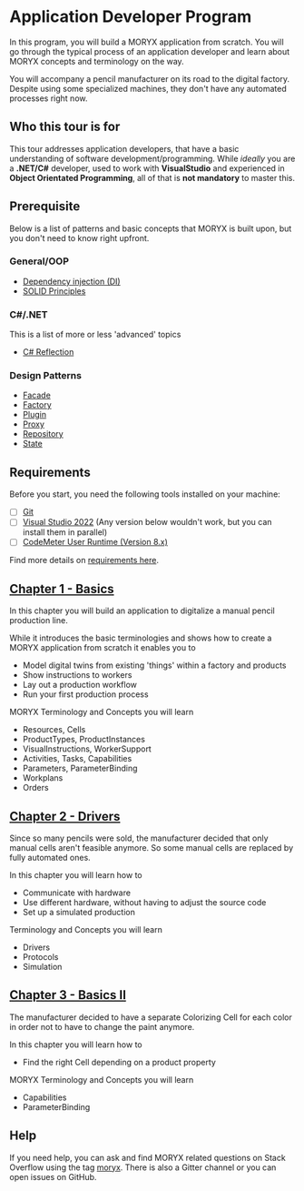 # Application Developer Program

In this program, you will build a MORYX application from scratch. You will go
through the typical process of an application developer and learn about MORYX
concepts and terminology on the way.

You will accompany a pencil manufacturer on its road to the digital factory. 
Despite using some specialized machines, they don't have any automated 
processes right now.


## Who this tour is for

This tour addresses application developers, that have a basic understanding of
software development/programming. While *ideally* you are a **.NET/C#** developer,
used to work with **VisualStudio** and experienced in **Object Orientated 
Programming**, all of that is **not mandatory** to master this.


## Prerequisite

Below is a list of patterns and basic concepts that MORYX is built upon, but you
don't need to know right upfront. 

### General/OOP

* [Dependency injection (DI)](https://en.wikipedia.org/wiki/Dependency_injection#:~:text=In%20software%20engineering%2C%20dependency%20injection,leading%20to%20loosely%20coupled%20programs.)
* [SOLID Principles](https://www.c-sharpcorner.com/UploadFile/damubetha/solid-principles-in-C-Sharp)

### C\#/.NET

This is a list of more or less 'advanced' topics

* [C# Reflection](https://learn.microsoft.com/en-us/dotnet/csharp/advanced-topics/reflection-and-attributes/)


### Design Patterns

* [Facade](https://en.wikipedia.org/wiki/Facade_pattern#:~:text=The%20facade%20pattern%20(also%20spelled,complex%20underlying%20or%20structural%20code.))
* [Factory](https://en.wikipedia.org/wiki/Factory_method_pattern#C#)
* [Plugin](https://de.wikipedia.org/wiki/Plugin_(Entwurfsmuster))
* [Proxy](https://en.wikipedia.org/wiki/Proxy_pattern)
* [Repository](https://de.wikipedia.org/wiki/Repository_(Entwurfsmuster))
* [State](https://en.wikipedia.org/wiki/State_pattern)


## Requirements

Before you start, you need the following tools installed on your machine:

* [ ] [Git](https://git-scm.com/)
* [ ] [Visual Studio 2022](https://visualstudio.microsoft.com/downloads/) (Any version below wouldn't work, but you can install them in parallel)
* [ ] [CodeMeter User Runtime (Version 8.x)](https://www.wibu.com/de/support/anwendersoftware/anwendersoftware.html)

Find more details on [requirements here](chapter-0-requirements.md).


## [Chapter 1 - Basics](chapter-1-basics.md)

In this chapter you will build an application to digitalize a manual pencil production line.

While it introduces the basic terminologies and shows how to create a MORYX 
application from scratch it enables you to

* Model digital twins from existing 'things' within a factory and products
* Show instructions to workers
* Lay out a production workflow
* Run your first production process


MORYX Terminology and Concepts you will learn

* Resources, Cells
* ProductTypes, ProductInstances​
* VisualInstructions, WorkerSupport
* Activities, Tasks, Capabilities
* Parameters, ParameterBinding
* Workplans
* Orders

## [Chapter 2 - Drivers](chapter-2-drivers.md)

Since so many pencils were sold, the manufacturer decided that only manual cells aren't feasible anymore. So some manual cells are replaced by fully automated ones. 

In this chapter you will learn how to
* Communicate with hardware 
* Use different hardware, without having to adjust the source code
* Set up a simulated production

Terminology and Concepts you will learn
  * Drivers
  * Protocols
  * Simulation


## [Chapter 3 - Basics II](chapter-3-basics-II.md)
The manufacturer decided to have a separate Colorizing Cell for each color in order not to have to change the paint anymore.

In this chapter you will learn how to

* Find the right Cell depending on a product property

MORYX Terminology and Concepts you will learn 
  * Capabilities
  * ParameterBinding

## Help
If you need help, you can ask and find MORYX related questions on Stack Overflow using the tag [moryx](https://stackoverflow.com/questions/tagged/moryx). There is also a Gitter channel or you can open issues on GitHub.

